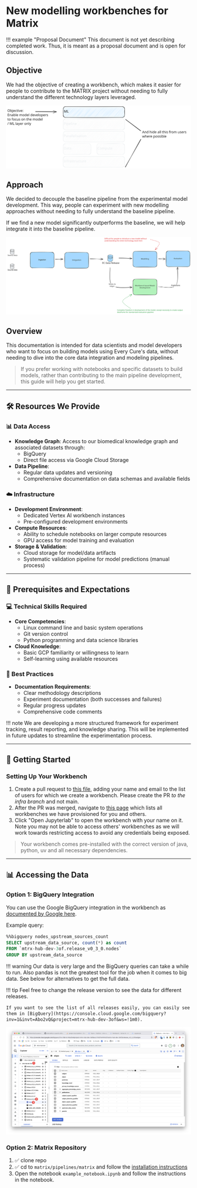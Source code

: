 # New modelling workbenches for Matrix

!!! example "Proposal Document"
    This document is not yet describing completed work. Thus, it is meant as a proposal document and is open for discussion.

   
## Objective

We had the objective of creating a workbench, which makes it easier for people to
contribute to the MATRIX project without needing to fully understand the different
technology layers leveraged.

![](../assets/img/workbench_changes.excalidraw.svg)

## Approach

We decided to decouple the baseline pipeline from the experimental model development. This way, people can experiment with new modelling approaches without needing to fully understand the baseline pipeline.

If we find a new model significantly outperforms the baseline, we will help integrate it into the baseline pipeline.

![](../assets/img/workbench_changes_pipeline_cutout.excalidraw.svg)


## Overview

This documentation is intended for data scientists and model developers who want to focus
on building models using Every Cure's data, without needing to dive into the core data
integration and modeling pipelines.

> If you prefer working with notebooks and specific datasets to build models, rather than
> contributing to the main pipeline development, this guide will help you get started.

---

## 🛠️ Resources We Provide

### 📊 Data Access

- **Knowledge Graph**: Access to our biomedical knowledge graph and associated datasets through:
    - BigQuery 
    - Direct file access via Google Cloud Storage
- **Data Pipeline**: 
    - Regular data updates and versioning
    - Comprehensive documentation on data schemas and available fields

### ☁️ Infrastructure

- **Development Environment**:
    - Dedicated Vertex AI workbench instances
    - Pre-configured development environments
- **Compute Resources**:
    - Ability to schedule notebooks on larger compute resources
    - GPU access for model training and evaluation
- **Storage & Validation**:
    - Cloud storage for model/data artifacts
    - Systematic validation pipeline for model predictions (manual process)

---

## 🎯 Prerequisites and Expectations

### 💻 Technical Skills Required
- **Core Competencies**:
    - Linux command line and basic system operations
    - Git version control
    - Python programming and data science libraries
- **Cloud Knowledge**:
    - Basic GCP familiarity or willingness to learn
    - Self-learning using available resources

### 📝 Best Practices
- **Documentation Requirements**:
    - Clear methodology descriptions
    - Experiment documentation (both successes and failures)
    - Regular progress updates
    - Comprehensive code comments

!!! note
    We are developing a more structured framework for experiment tracking, result reporting, and knowledge sharing. This will be implemented in future updates to streamline the experimentation process.

---

## 🚀 Getting Started

### Setting Up Your Workbench

<!-- TODO check the link after merging -->
1. Create a pull request to [this
   file](https://github.com/everycure-org/matrix/edit/infra/infra/deployments/wg2/workbenches.yaml),
   adding your name and email to the list of users for which we create a workbench. Please
   create the PR _to the infra branch_ and not main.
2. After the PR was merged, navigate to [this
   page](https://console.cloud.google.com/vertex-ai/workbench/instances?inv=1&invt=AboxFQ&project=mtrx-wg2-modeling-dev-9yj)
   which lists all workbenches we have provisioned for you and others.
3. Click "Open Jupyterlab" to open the workbench with your name on it. Note you may not
   be able to access others' workbenches as we will work towards restricting access to avoid
   any credentials being exposed.

> Your workbench comes pre-installed with the correct version of java, python, uv and all necessary dependencies.

---

## 📊 Accessing the Data 

### Option 1: BigQuery Integration

You can use the Google BigQuery integration in the workbench as [documented by Google here](https://cloud.google.com/vertex-ai/docs/workbench/instances/bigquery).

Example query:
```sql
%%bigquery nodes_upstream_sources_count
SELECT upstream_data_source, count(*) as count 
FROM `mtrx-hub-dev-3of.release_v0_3_0.nodes` 
GROUP BY upstream_data_source
```

!!! warning
    Our data is very large and the BigQuery queries can take a while to run. Also pandas is not the greatest tool for the job when it comes to big data. See below for alternatives to get the full data.

!!! tip
    Feel free to change the release version to see the data for different releases.
    
    If you want to see the list of all releases easily, you can easily see them in [BigQuery](https://console.cloud.google.com/bigquery?inv=1&invt=Abo2vQ&project=mtrx-hub-dev-3of&ws=!1m0).
    
![](../assets/img/bq_datasets.png)

### Option 2: Matrix Repository

1. :white_check_mark: clone repo
2. :white_check_mark: cd to `matrix/pipelines/matrix` and follow the [installation instructions](../onboarding/local-setup.md)
3. Open the notebook `example_notebook.ipynb` and follow the instructions in the notebook.

<!-- 
FUTURE: May build this out better in the future. Then we can document how we built this, potentially in a separate page.
---

## 🔧 Technical Infrastructure

### Core Components

1. **Vertex AI Workbenches**: 
    - Individual workbenches per data scientist (Terraform managed)
    - Dedicated service accounts
    - VPC network connectivity
    - Post-startup configuration script

2. **Resource Management System**:
    - PubSub topic: `ds-workbench-machine-state-events`
    - CPU utilization monitoring:
        - Threshold: 10% for 3 hours
        - Automated notifications
    - Cloud Function for alert processing
### Alert System Flow

1. Continuous CPU utilization monitoring
2. Alert triggering based on thresholds
3. PubSub notification delivery
4. Cloud Function processing and logging

### Infrastructure as Code

- **Components**:
    - Reusable workbench modules
    - Declarative monitoring policies
    - Cloud Pub/Sub notification system
    - Python-based alert processing

- **Benefits**:
    - Resource usage optimization
    - Consistent configurations
    - Scalable infrastructure
    - Version-controlled changes

 -->
